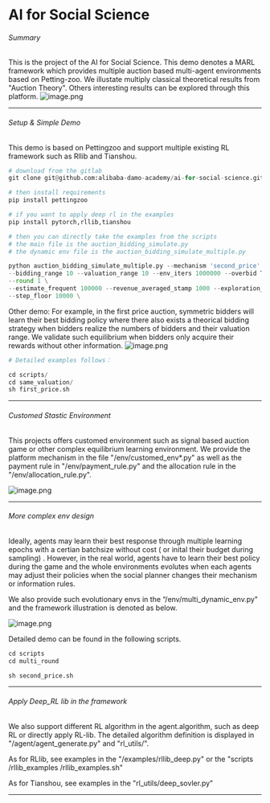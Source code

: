 <a name="zp9mH"></a>
# AI for Social Science
###### Summary 
This is the project of the AI for Social Science. This demo denotes a MARL framework which provides multiple auction based multi-agent environments based on Petting-zoo. We illustate multiply classical theoretical results from "Auction Theory".
Others interesting results can be explored through this platform. 
![image.png](https://intranetproxy.alipay.com/skylark/lark/0/2023/png/229273/1673851585466-b954771e-8ce9-41cf-bf4c-c4b441514a1b.png#clientId=u2af8f200-9487-4&crop=0&crop=0&crop=1&crop=1&from=paste&height=606&id=u87b498b3&margin=%5Bobject%20Object%5D&name=image.png&originHeight=606&originWidth=1088&originalType=binary&ratio=1&rotation=0&showTitle=false&size=133836&status=done&style=none&taskId=u828e4b11-b125-424b-94ec-7e9489df13f&title=&width=1088)

---

######  Setup & Simple Demo
This demo is based on Pettingzoo and support multiple existing RL framework such as Rllib and Tianshou.
```python
# download from the gitlab 
git clone git@github.com:alibaba-damo-academy/ai-for-social-science.git 

# then install requirements 
pip install pettingzoo

# if you want to apply deep rl in the examples 
pip install pytorch,rllib,tianshou

# then you can directly take the examples from the scripts 
# the main file is the auction_bidding_simulate.py 
# the dynamic env file is the auction_bidding_simulate_multiple.py

python auction_bidding_simulate_multiple.py --mechanism 'second_price' --exp_id 33  --folder_name 'deep_test_multi_env' \
--bidding_range 10 --valuation_range 10 --env_iters 1000000 --overbid True \
--round 1 \
--estimate_frequent 100000 --revenue_averaged_stamp 1000 --exploration_epoch 100000 --player_num 5 \
--step_floor 10000 \
```

Other demo:
For example, in the first price auction, symmetric bidders will learn their best bidding policy where there also exists a theorical bidding strategy when bidders realize the numbers of bidders and their valuation range. We validate such equilibrium when bidders only acquire their rewards without other information. 
![image.png](https://intranetproxy.alipay.com/skylark/lark/0/2023/png/229273/1673851880349-471d0eac-5190-4cba-a32e-c286855bbe6d.png#clientId=u2af8f200-9487-4&crop=0&crop=0&crop=1&crop=1&from=paste&height=94&id=rPg4E&margin=%5Bobject%20Object%5D&name=image.png&originHeight=94&originWidth=380&originalType=binary&ratio=1&rotation=0&showTitle=false&size=18571&status=done&style=none&taskId=ub3203428-b26d-468e-9578-0ae0aaad46e&title=&width=380)

```python
# Detailed examples follows：

cd scripts/
cd same_valuation/
sh first_price.sh
```



---

###### Customed Stastic Environment

This projects offers customed environment such as signal based auction game or other complex equilibrium learning environment. We provide the platform mechanism in the file "/env/customed_env*.py" as well as the payment rule in "/env/payment_rule.py" and the allocation rule in the "/env/allocation_rule.py". 

![image.png](https://intranetproxy.alipay.com/skylark/lark/0/2023/png/229273/1673852152610-e387396e-e3fe-4c5a-9168-d4efba4fab4f.png#clientId=u2af8f200-9487-4&crop=0&crop=0&crop=1&crop=1&from=paste&height=522&id=u82ba0a37&margin=%5Bobject%20Object%5D&name=image.png&originHeight=522&originWidth=604&originalType=binary&ratio=1&rotation=0&showTitle=false&size=47199&status=done&style=none&taskId=u0524eabe-9411-4229-99c9-fc4e006597d&title=&width=604)

---

###### More complex env design 
Ideally, agents may learn their best response through multiple learning epochs with a certian batchsize without cost ( or inital their budget during sampling) . However, in the real world, agents have to learn their best policy during the game and the whole environments evolutes when each agents may adjust their policies when the social planner changes their mechanism or information rules. 

We also provide such evolutionary envs in the “/env/multi_dynamic_env.py" and the framework illustration is denoted as below.

![image.png](https://intranetproxy.alipay.com/skylark/lark/0/2023/png/229273/1673852478564-2f3d12e0-7a08-4e95-9090-fbe09aded03a.png#clientId=u2af8f200-9487-4&crop=0&crop=0&crop=1&crop=1&from=paste&height=513&id=u473c118d&margin=%5Bobject%20Object%5D&name=image.png&originHeight=513&originWidth=598&originalType=binary&ratio=1&rotation=0&showTitle=false&size=54724&status=done&style=none&taskId=uede9a6c7-1cf1-4607-837f-d77b384fbef&title=&width=598)

Detailed demo can be found in the following scripts.
```python
cd scripts 
cd multi_round

sh second_price.sh
```

---

###### Apply Deep_RL lib in the framework 

We also support different RL algorithm in the agent.algorithm, such as deep RL or directly apply RL-lib.
The detailed algorithm definition is displayed in "/agent/agent_generate.py" and "rl_utils/".

As for RLlib, see examples in the "/examples/rllib_deep.py" or the "scripts /rllib_examples /rllib_examples.sh"

As for Tianshou, see examples in the "rl_utils/deep_sovler.py"

---


